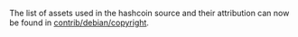 The list of assets used in the hashcoin source and their attribution can now be found in [contrib/debian/copyright](../contrib/debian/copyright).
